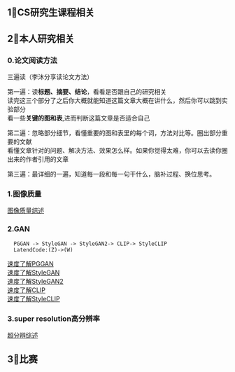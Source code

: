 
## 1⃣️CS研究生课程相关

## 2⃣️本人研究相关
### 0.论文阅读方法
三遍读（李沐分享读论文方法）

第一遍：读**标题、摘要、结论**，看看是否跟自己的研究相关\
读完这三个部分了之后你大概就能知道这篇文章大概在讲什么，然后你可以跳到实验部分\
看一些**关键的图和表**,进而判断这篇文章是否适合自己

第二遍：忽略部分细节，看懂重要的图和表里的每个词，方法对比等。圈出部分重要的文献\
看懂文章针对的问题、解决方法、效果怎么样。如果你觉得太难，你可以去读你圈出来的作者引用的文章

第三遍：最详细的一遍，知道每一段和每一句干什么，脑补过程、换位思考。
### 1.图像质量
[图像质量综述](https://github.com/YUTING0907/ECNU/blob/main/Image-Quality.md)

### 2.GAN
      PGGAN -> StyleGAN -> StyleGAN2-> CLIP-> StyleCLIP
      LatendCode:(Z)->(W)
[速度了解PGGAN](https://www.bilibili.com/video/BV1FZ4y1C7Vo)\
[速度了解StyleGAN](https://www.bilibili.com/video/BV1w44y1K775)\
[速度了解StyleGAN2](https://www.bilibili.com/video/BV1zS4y1N7CD)\
[速度了解CLIP](https://www.bilibili.com/video/BV1ZY4y1q7zF)\
[速度了解StyleCLIP](https:www.bilibili.com/video/BV13Y4y1i7df)

### 3.super resolution高分辨率
[超分辨综述](https://github.com/YUTING0907/ECNU/blob/main/High-Resolution.md)

## 3⃣️比赛
